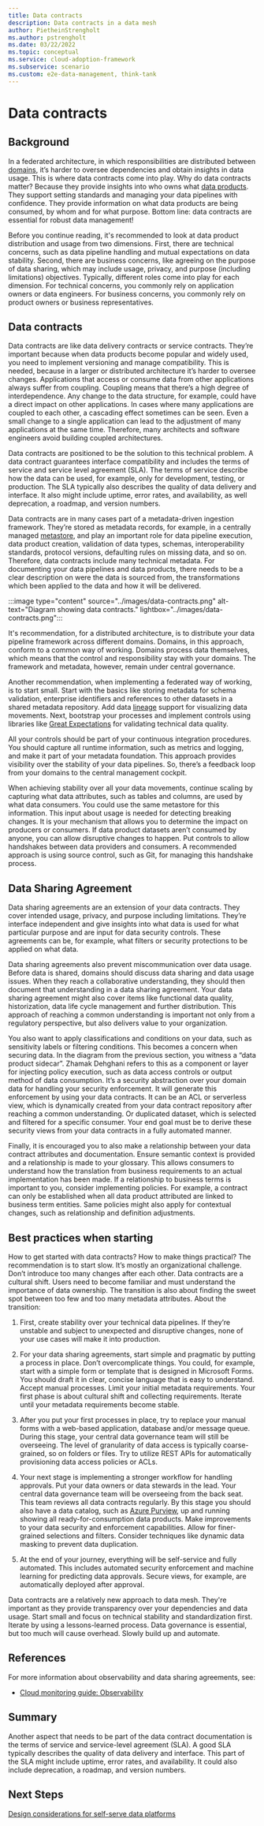 ```yaml
---
title: Data contracts
description: Data contracts in a data mesh
author: PietheinStrengholt
ms.author: pstrengholt
ms.date: 03/22/2022
ms.topic: conceptual
ms.service: cloud-adoption-framework
ms.subservice: scenario
ms.custom: e2e-data-management, think-tank
---
```


# Data contracts

## Background

In a federated architecture, in which responsibilities are distributed between [domains](./data-domains.md), it’s harder to oversee dependencies and obtain insights in data usage. This is where data contracts come into play. Why do data contracts matter? Because they provide insights into who owns what [data products](./what-is-data-product.md). They support setting standards and managing your data pipelines with confidence. They provide information on what data products are being consumed, by whom and for what purpose. Bottom line: data contracts are essential for robust data management!

Before you continue reading, it's recommended to look at data product distribution and usage from two dimensions. First, there are technical concerns, such as data pipeline handling and mutual expectations on data stability. Second, there are business concerns, like agreeing on the purpose of data sharing, which may include usage, privacy, and purpose (including limitations) objectives. Typically, different roles come into play for each dimension. For technical concerns, you commonly rely on application owners or data engineers. For business concerns, you commonly rely on product owners or business representatives.

## Data contracts

Data contracts are like data delivery contracts or service contracts. They’re important because when data products become popular and widely used, you need to implement versioning and manage compatibility. This is needed, because in a larger or distributed architecture it’s harder to oversee changes. Applications that access or consume data from other applications always suffer from coupling. Coupling means that there’s a high degree of interdependence. Any change to the data structure, for example, could have a direct impact on other applications. In cases where many applications are coupled to each other, a cascading effect sometimes can be seen. Even a small change to a single application can lead to the adjustment of many applications at the same time. Therefore, many architects and software engineers avoid building coupled architectures.

Data contracts are positioned to be the solution to this technical problem. A data contract guarantees interface compatibility and includes the terms of service and service level agreement (SLA). The terms of service describe how the data can be used, for example, only for development, testing, or production. The SLA typically also describes the quality of data delivery and interface. It also might include uptime, error rates, and availability, as well deprecation, a roadmap, and version numbers. 

Data contracts are in many cases part of a metadata-driven ingestion framework. They’re stored as metadata records, for example, in a centrally managed [metastore](../govern-metadata-standards.md), and play an important role for data pipeline execution, data product creation, validation of data types, schemas, interoperability standards, protocol versions, defaulting rules on missing data, and so on. Therefore, data contracts include many technical metadata. For documenting your data pipelines and data products, there needs to be a clear description on were the data is sourced from, the transformations which been applied to the data and how it will be delivered.

:::image type="content" source="../images/data-contracts.png" alt-text="Diagram showing data contracts." lightbox="../images/data-contracts.png":::

It's recommendation, for a distributed architecture, is to distribute your data pipeline framework across different domains. Domains, in this approach, conform to a common way of working. Domains process data themselves, which means that the control and responsibility stay with your domains. The framework and metadata, however, remain under central governance.

Another recommendation, when implementing a federated way of working, is to start small. Start with the basics like storing metadata for schema validation, enterprise identifiers and references to other datasets in a shared metadata repository. Add data [lineage](../govern-lineage.md) support for visualizing data movements. Next, bootstrap your processes and implement controls using libraries like [Great Expectations](https://greatexpectations.io/) for validating technical data quality.

All your controls should be part of your continuous integration procedures. You should capture all runtime information, such as metrics and logging, and make it part of your metadata foundation. This approach provides visibility over the stability of your data pipelines. So, there’s a feedback loop from your domains to the central management cockpit.

When achieving stability over all your data movements, continue scaling by capturing what data attributes, such as tables and columns, are used by what data consumers. You could use the same metastore for this information. This input about usage is needed for detecting breaking changes. It is your mechanism that allows you to determine the impact on producers or consumers. If data product datasets aren’t consumed by anyone, you can allow disruptive changes to happen. Put controls to allow handshakes between data providers and consumers. A recommended approach is using source control, such as Git, for managing this handshake process.

## Data Sharing Agreement

Data sharing agreements are an extension of your data contracts. They cover intended usage, privacy, and purpose including limitations. They’re interface independent and give insights into what data is used for what particular purpose and are input for data security controls. These agreements can be, for example, what filters or security protections to be applied on what data.

Data sharing agreements also prevent miscommunication over data usage. Before data is shared, domains should discuss data sharing and data usage issues. When they reach a collaborative understanding, they should then document that understanding in a data sharing agreement. Your data sharing agreement might also cover items like functional data quality, historization, data life cycle management and further distribution. This approach of reaching a common understanding is important not only from a regulatory perspective, but also delivers value to your organization.

You also want to apply classifications and conditions on your data, such as sensitivity labels or filtering conditions. This becomes a concern when securing data. In the diagram from the previous section, you witness a “data product sidecar”. Zhamak Dehghani refers to this as a component or layer for injecting policy execution, such as data access controls or output method of data consumption. It’s a security abstraction over your domain data for handling your security enforcement. It will generate this enforcement by using your data contracts. It can be an ACL or serverless view, which is dynamically created from your data contract repository after reaching a common understanding. Or duplicated dataset, which is selected and filtered for a specific consumer. Your end goal must be to derive these security views from your data contracts in a fully automated manner.

Finally, it is encouraged you to also make a relationship between your data contract attributes and documentation. Ensure semantic context is provided and a relationship is made to your glossary. This allows consumers to understand how the translation from business requirements to an actual implementation has been made. If a relationship to business terms is important to you, consider implementing policies. For example, a contract can only be established when all data product attributed are linked to business term entities. Same policies might also apply for contextual changes, such as relationship and definition adjustments.

## Best practices when starting

How to get started with data contracts? How to make things practical? The recommendation is to start slow. It’s mostly an organizational challenge. Don’t introduce too many changes after each other. Data contracts are a cultural shift. Users need to become familiar and must understand the importance of data ownership. The transition is also about finding the sweet spot between too few and too many metadata attributes. About the transition:

1. First, create stability over your technical data pipelines. If they’re unstable and subject to unexpected and disruptive changes, none of your use cases will make it into production.

2. For your data sharing agreements, start simple and pragmatic by putting a process in place. Don’t overcomplicate things. You could, for example, start with a simple form or template that is designed in Microsoft Forms. You should draft it in clear, concise language that is easy to understand. Accept manual processes. Limit your initial metadata requirements. Your first phase is about cultural shift and collecting requirements. Iterate until your metadata requirements become stable.

3. After you put your first processes in place, try to replace your manual forms with a web-based application, database and/or message queue. During this stage, your central data governance team will still be overseeing. The level of granularity of data access is typically coarse-grained, so on folders or files. Try to utilize REST APIs for automatically provisioning data access policies or ACLs.

4. Your next stage is implementing a stronger workflow for handling approvals. Put your data owners or data stewards in the lead. Your central data governance team will be overseeing from the back seat. This team reviews all data contracts regularly. By this stage you should also have a data catalog, such as [Azure Purview](/azure/purview/), up and running showing all ready-for-consumption data products. Make improvements to your data security and enforcement capabilities. Allow for finer-grained selections and filters. Consider techniques like dynamic data masking to prevent data duplication.

5. At the end of your journey, everything will be self-service and fully automated. This includes automated security enforcement and machine learning for predicting data approvals. Secure views, for example, are automatically deployed after approval.

Data contracts are a relatively new approach to data mesh. They're important as they provide transparency over your dependencies and data usage. Start small and focus on technical stability and standardization first. Iterate by using a lessons-learned process. Data governance is essential, but too much will cause overhead. Slowly build up and automate.

## References

For more information about observability and data sharing agreements, see:

- [Cloud monitoring guide: Observability](../../../manage/monitor/observability.md)

## Summary

Another aspect that needs to be part of the data contract documentation is the terms of service and service-level agreement (SLA). A good SLA typically describes the quality of data delivery and interface. This part of the SLA might include uptime, error rates, and availability. It could also include deprecation, a roadmap, and version numbers.

## Next Steps

[Design considerations for self-serve data platforms](self-serve-data-platforms.md)
